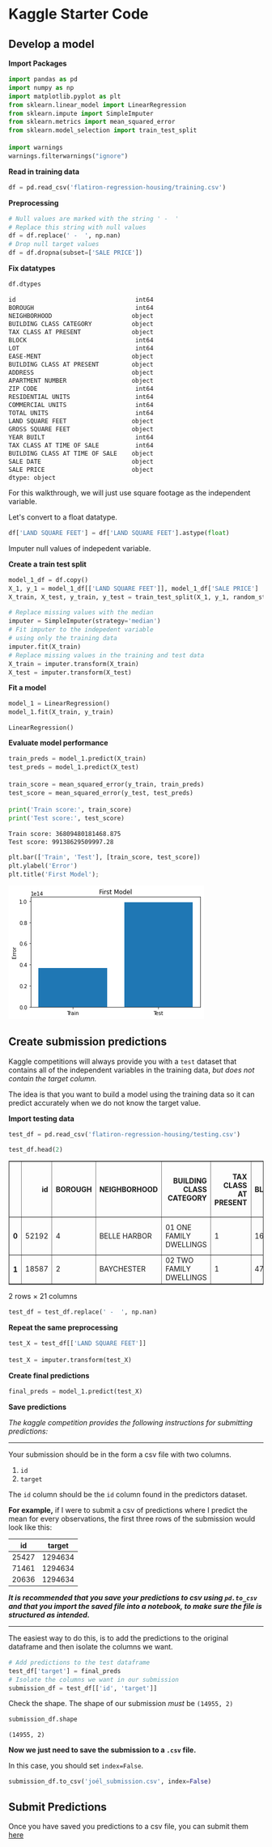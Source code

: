 # Kaggle Starter Code

## Develop a model

**Import Packages**


```python
import pandas as pd
import numpy as np
import matplotlib.pyplot as plt
from sklearn.linear_model import LinearRegression
from sklearn.impute import SimpleImputer
from sklearn.metrics import mean_squared_error
from sklearn.model_selection import train_test_split

import warnings
warnings.filterwarnings("ignore")
```

**Read in training data**


```python
df = pd.read_csv('flatiron-regression-housing/training.csv')
```

**Preprocessing**


```python
# Null values are marked with the string ' -  '
# Replace this string with null values
df = df.replace(' -  ', np.nan)
# Drop null target values
df = df.dropna(subset=['SALE PRICE'])
```

**Fix datatypes**


```python
df.dtypes
```




    id                                 int64
    BOROUGH                            int64
    NEIGHBORHOOD                      object
    BUILDING CLASS CATEGORY           object
    TAX CLASS AT PRESENT              object
    BLOCK                              int64
    LOT                                int64
    EASE-MENT                         object
    BUILDING CLASS AT PRESENT         object
    ADDRESS                           object
    APARTMENT NUMBER                  object
    ZIP CODE                           int64
    RESIDENTIAL UNITS                  int64
    COMMERCIAL UNITS                   int64
    TOTAL UNITS                        int64
    LAND SQUARE FEET                  object
    GROSS SQUARE FEET                 object
    YEAR BUILT                         int64
    TAX CLASS AT TIME OF SALE          int64
    BUILDING CLASS AT TIME OF SALE    object
    SALE DATE                         object
    SALE PRICE                        object
    dtype: object



For this walkthrough, we will just use square footage as the independent variable. 

Let's convert to a float datatype.


```python
df['LAND SQUARE FEET'] = df['LAND SQUARE FEET'].astype(float)
```

Imputer null values of indepedent variable. 

**Create a train test split**


```python
model_1_df = df.copy()
X_1, y_1 = model_1_df[['LAND SQUARE FEET']], model_1_df['SALE PRICE']
X_train, X_test, y_train, y_test = train_test_split(X_1, y_1, random_state=2021)
```


```python
# Replace missing values with the median
imputer = SimpleImputer(strategy='median')
# Fit imputer to the indepedent variable
# using only the training data
imputer.fit(X_train)
# Replace missing values in the training and test data
X_train = imputer.transform(X_train)
X_test = imputer.transform(X_test)
```

**Fit a model**


```python
model_1 = LinearRegression()
model_1.fit(X_train, y_train)
```




    LinearRegression()



**Evaluate model performance**


```python
train_preds = model_1.predict(X_train)
test_preds = model_1.predict(X_test)

train_score = mean_squared_error(y_train, train_preds)
test_score = mean_squared_error(y_test, test_preds)

print('Train score:', train_score)
print('Test score:', test_score)
```

    Train score: 36809480181468.875
    Test score: 99138629509997.28



```python
plt.bar(['Train', 'Test'], [train_score, test_score])
plt.ylabel('Error')
plt.title('First Model');
```


    
![png](kaggle_walkthrough_files/kaggle_walkthrough_20_0.png)
    


## Create submission predictions

Kaggle competitions will always provide you with a `test` dataset that contains all of the independent variables in the training data, *but does not contain the target column.* 

The idea is that you want to build a model using the training data so it can predict accurately when we do not know the target value.

**Import testing data**


```python
test_df = pd.read_csv('flatiron-regression-housing/testing.csv')
```


```python
test_df.head(2)
```




<div>
<style scoped>
    .dataframe tbody tr th:only-of-type {
        vertical-align: middle;
    }

    .dataframe tbody tr th {
        vertical-align: top;
    }

    .dataframe thead th {
        text-align: right;
    }
</style>
<table border="1" class="dataframe">
  <thead>
    <tr style="text-align: right;">
      <th></th>
      <th>id</th>
      <th>BOROUGH</th>
      <th>NEIGHBORHOOD</th>
      <th>BUILDING CLASS CATEGORY</th>
      <th>TAX CLASS AT PRESENT</th>
      <th>BLOCK</th>
      <th>LOT</th>
      <th>EASE-MENT</th>
      <th>BUILDING CLASS AT PRESENT</th>
      <th>ADDRESS</th>
      <th>...</th>
      <th>ZIP CODE</th>
      <th>RESIDENTIAL UNITS</th>
      <th>COMMERCIAL UNITS</th>
      <th>TOTAL UNITS</th>
      <th>LAND SQUARE FEET</th>
      <th>GROSS SQUARE FEET</th>
      <th>YEAR BUILT</th>
      <th>TAX CLASS AT TIME OF SALE</th>
      <th>BUILDING CLASS AT TIME OF SALE</th>
      <th>SALE DATE</th>
    </tr>
  </thead>
  <tbody>
    <tr>
      <th>0</th>
      <td>52192</td>
      <td>4</td>
      <td>BELLE HARBOR</td>
      <td>01 ONE FAMILY DWELLINGS</td>
      <td>1</td>
      <td>16261</td>
      <td>68</td>
      <td></td>
      <td>A2</td>
      <td>446 BEACH 139TH STREET</td>
      <td>...</td>
      <td>11694</td>
      <td>1</td>
      <td>0</td>
      <td>1</td>
      <td>4000</td>
      <td>2145</td>
      <td>1960</td>
      <td>1</td>
      <td>A2</td>
      <td>2017-06-21 00:00:00</td>
    </tr>
    <tr>
      <th>1</th>
      <td>18587</td>
      <td>2</td>
      <td>BAYCHESTER</td>
      <td>02 TWO FAMILY DWELLINGS</td>
      <td>1</td>
      <td>4775</td>
      <td>41</td>
      <td></td>
      <td>B1</td>
      <td>3026 WICKHAM AVENUE</td>
      <td>...</td>
      <td>10469</td>
      <td>2</td>
      <td>0</td>
      <td>2</td>
      <td>2700</td>
      <td>2880</td>
      <td>1960</td>
      <td>1</td>
      <td>B1</td>
      <td>2017-06-30 00:00:00</td>
    </tr>
  </tbody>
</table>
<p>2 rows × 21 columns</p>
</div>




```python
test_df = test_df.replace(' -  ', np.nan)
```

**Repeat the same preprocessing**


```python
test_X = test_df[['LAND SQUARE FEET']]

test_X = imputer.transform(test_X)
```

**Create final predictions**


```python
final_preds = model_1.predict(test_X)
```

**Save predictions**

*The kaggle competition provides the following instructions for submitting predictions:*

----------

Your submission should be in the form a csv file with two columns. 
1. `id`
2. `target`

The `id` column should be the `id` column found in the predictors dataset.

**For example,** if I were to submit a csv of predictions where I predict the mean for every observations, the first three rows of the submission would look like this:

| id    | target  |
|-------|---------|
| 25427 | 1294634 |
| 71461 | 1294634 |
| 20636 | 1294634 |


***It is recommended that you save your predictions to csv using `pd.to_csv` and that you import the saved file into a notebook, to make sure the file is structured as intended.***

--------

The easiest way to do this, is to add the predictions to the original dataframe and then isolate the columns we want. 


```python
# Add predictions to the test dataframe
test_df['target'] = final_preds
# Isolate the columns we want in our submission
submission_df = test_df[['id', 'target']]
```

Check the shape. The shape of our submission *must* be `(14955, 2)`


```python
submission_df.shape
```




    (14955, 2)



**Now we just need to save the submission to a `.csv` file.**

In this case, you should set `index=False`.


```python
submission_df.to_csv('joél_submission.csv', index=False)
```

## Submit Predictions

Once you have saved you predictions to a csv file, you can submit them [here](https://www.kaggle.com/c/flatiron-regression-housing/submit)
